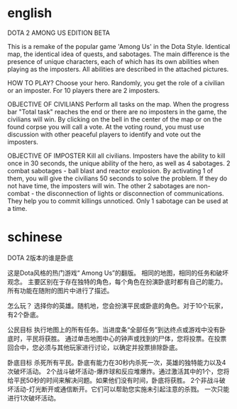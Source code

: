 # english

DOTA 2 AMONG US EDITION BETA


This is a remake of the popular game 'Among Us' in the Dota Style.
Identical map, the identical idea of quests, and sabotages.
The main difference is the presence of unique characters, each of which has its own abilities when playing as the imposters.
All abilities are described in the attached pictures.

HOW TO PLAY?
Choose your hero. Randomly, you get the role of a civilian or an imposter. For 10 players there are 2 imposters.

OBJECTIVE OF CIVILIANS
Perform all tasks on the map. When the progress bar "Total task" reaches the end or there are no imposters in the game, the civilians will win.
By clicking on the bell in the center of the map or on the found corpse you will call a vote. At the voting round, you must use discussion with other peaceful players to identify and vote out the imposters.

OBJECTIVE OF IMPOSTER
Kill all civilians. Imposters have the ability to kill once in 30 seconds, the unique ability of the hero, as well as 4 sabotages.
2 combat sabotages - ball blast and reactor explosion. By activating 1 of them, you will give the civilians 50 seconds to solve the problem. If they do not have time, the imposters will win.
The other 2 sabotages are non-combat - the disconnection of lights or disconnection of communications. They help you to commit killings unnoticed.
Only 1 sabotage can be used at a time.

# schinese

DOTA 2版本的谁是卧底


这是Dota风格的热门游戏“ Among Us”的翻版。
相同的地图，相同的任务和破坏观念。
主要区别在于存在独特的角色，每个角色在扮演卧底时都有自己的能力。
所有功能在随附的图片中进行了描述。

怎么玩？
选择你的英雄。随机地，您会扮演平民或卧底的角色。对于10个玩家，有2个卧底。

公民目标
执行地图上的所有任务。当进度条“全部任务”到达终点或游戏中没有卧底时，平民将获胜。
通过单击地图中心的钟声或找到的尸体，您将投票。在投票回合中，您必须与其他玩家进行讨论，以确定并投票排除卧底。

卧底目标
杀死所有平民。卧底有能力在30秒内杀死一次，英雄的独特能力以及4次破坏活动。
2个战斗破坏活动-爆炸球和反应堆爆炸。通过激活其中的1个，您将给平民50秒的时间来解决问题。如果他们没有时间，卧底将获胜。
2个非战斗破坏活动-灯光断开或通信断开。它们可以帮助您实施未引起注意的杀戮。
一次只能进行1次破坏活动。